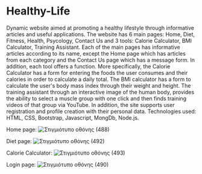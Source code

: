 # Healthy-Life
Dynamic website aimed at promoting a healthy lifestyle through informative articles and useful applications.
The website has 6 main pages: Home, Diet, Fitness, Health, Psycology, Contact Us and 3 tools: Calorie Calculator, BMI Calculator, Training Assistant.
Each of the main pages has informative articles according to its name, except the Home page which has articles from each category and the Contact Us
page which has a message form. In addition, each tool offers a function. More specifically, the Calorie Calculator has a form for entering the foods the user 
consumes and their calories in order to calculate a daily total. The BMI calculator has a form to calculate the user's body mass index through their weight 
and height. The training assistant through an interactive image of the human body, provides the ability to select a muscle group with one click and then finds training videos of that group via YouTube. In addition, the site supports user registration and profile creation with their personal data. 
Technologies used: HTML, CSS, Bootstrap, Javascript, MongDb, Node.js.

Home page:
![Στιγμιότυπο οθόνης (488)](https://user-images.githubusercontent.com/32638807/193681254-7863eea9-1d83-461a-b005-4fc6af054cce.png)

Diet page:
![Στιγμιότυπο οθόνης (492)](https://user-images.githubusercontent.com/32638807/193681956-9ed6453a-8ad2-4ebf-9d53-bfef63029e46.png)

Calorie Calculator:
![Στιγμιότυπο οθόνης (493)](https://user-images.githubusercontent.com/32638807/193681978-9b21c52f-a46a-4af6-842a-6290918df040.png)

Login page:
![Στιγμιότυπο οθόνης (490)](https://user-images.githubusercontent.com/32638807/193681441-25e32847-61ee-4cd0-9ffc-c4cf49b3511b.png)
